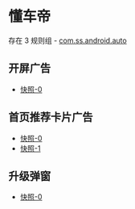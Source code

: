 # 懂车帝

存在 3 规则组 - [com.ss.android.auto](/src/apps/com.ss.android.auto.ts)

## 开屏广告

- [快照-0](https://gkd-kit.gitee.io/import/12605327)

## 首页推荐卡片广告

- [快照-0](https://gkd-kit.gitee.io/import/12660816)
- [快照-1](https://gkd-kit.gitee.io/import/12711589)

## 升级弹窗

- [快照-0](https://gkd-kit.gitee.io/import/12711631)
